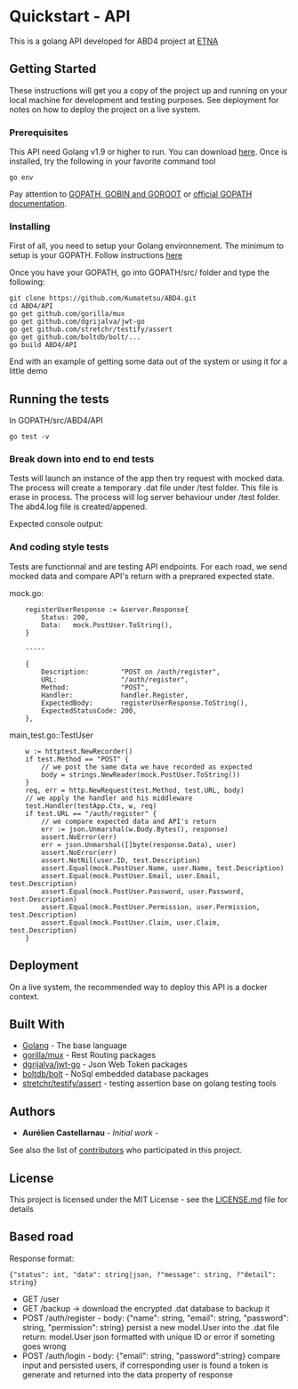 # Quickstart - API

This is a golang API developed for ABD4 project at [ETNA](https://etna.io/)

## Getting Started

These instructions will get you a copy of the project up and running on your local machine for development and testing purposes. See deployment for notes on how to deploy the project on a live system.

### Prerequisites

This API need Golang v1.9 or higher to run. You can download [here](https://golang.org/dl/).
Once is installed, try the following in your favorite command tool

```
go env
```
Pay attention to [GOPATH, GOBIN and GOROOT](https://www.programming-books.io/essential/go/10-gopath-goroot-gobin) or [official GOPATH documentation](https://github.com/golang/go/wiki/GOPATH).

### Installing

First of all, you need to setup your Golang environnement.
The minimum to setup is your GOPATH. Follow instructions [here](https://github.com/golang/go/wiki/SettingGOPATH)

Once you have your GOPATH, go into GOPATH/src/ folder and type the following:

```
git clone https://github.com/Kumatetsu/ABD4.git
cd ABD4/API
go get github.com/gorilla/mux
go get github.com/dgrijalva/jwt-go
go get github.com/stretchr/testify/assert
go get github.com/boltdb/bolt/...
go build ABD4/API
```

End with an example of getting some data out of the system or using it for a little demo

## Running the tests

In GOPATH/src/ABD4/API

```
go test -v
```

### Break down into end to end tests

Tests will launch an instance of the app then try request with mocked data.
The process will create a temporary .dat file under /test folder. This file is erase in process.
The process will log server behaviour under /test folder. The abd4.log file is created/appened.

Expected console output:



### And coding style tests

Tests are functionnal and are testing API endpoints.
For each road, we send mocked data and compare API's return with a preprared expected state.

mock.go:

```
	registerUserResponse := &server.Response{
		Status: 200,
		Data:   mock.PostUser.ToString(),
	}

    -----

    {
        Description:        "POST on /auth/register",
        URL:                "/auth/register",
        Method:             "POST",
        Handler:            handler.Register,
        ExpectedBody:       registerUserResponse.ToString(),
        ExpectedStatusCode: 200,
    },
```

main_test.go::TestUser

```
    w := httptest.NewRecorder()
    if test.Method == "POST" {
        // we post the same data we have recorded as expected
        body = strings.NewReader(mock.PostUser.ToString())
    }
    req, err = http.NewRequest(test.Method, test.URL, body)
    // we apply the handler and his middleware
    test.Handler(testApp.Ctx, w, req)
    if test.URL == "/auth/register" {
        // we compare expected data and API's return
        err := json.Unmarshal(w.Body.Bytes(), response)
        assert.NoError(err)
        err = json.Unmarshal([]byte(response.Data), user)
        assert.NoError(err)
        assert.NotNil(user.ID, test.Description)
        assert.Equal(mock.PostUser.Name, user.Name, test.Description)
        assert.Equal(mock.PostUser.Email, user.Email, test.Description)
        assert.Equal(mock.PostUser.Password, user.Password, test.Description)
        assert.Equal(mock.PostUser.Permission, user.Permission, test.Description)
        assert.Equal(mock.PostUser.Claim, user.Claim, test.Description)
    }
```


## Deployment

On a live system, the recommended way to deploy this API is a docker context.

## Built With

* [Golang](https://golang.org/) - The base language
* [gorilla/mux](https://github.com/gorilla/mux) - Rest Routing packages
* [dgrijalva/jwt-go](https://github.com/dgrijalva/jwt-go) - Json Web Token packages
* [boltdb/bolt](https://github.com/boltdb/bolt) - NoSql embedded database packages
* [stretchr/testify/assert](https://github.com/stretchr/testify) - testing assertion base on golang testing tools

## Authors

* **Aurélien Castellarnau** - *Initial work* -

See also the list of [contributors](https://github.com/kumatetsu/ABD4/contributors) who participated in this project.

## License

This project is licensed under the MIT License - see the [LICENSE.md](LICENSE.md) file for details

## Based road

Response format:
```
{"status": int, "data": string|json, ?"message": string, ?"detail": string}
```

* GET /user
* GET /backup -> download the encrypted .dat database to backup it
* POST /auth/register - body: {"name": string, "email": string, "password": string, "permission": string}
    persist a new model.User into the .dat file
    return: model.User json formatted with unique ID or error if someting goes wrong
* POST /auth/login - body: {"email": string, "password":string}
    compare input and persisted users, if corresponding user is found
    a token is generate and returned into the data property of response
